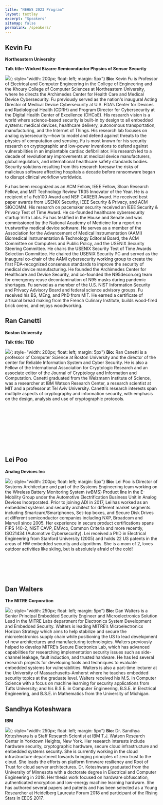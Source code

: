```yaml
---
title: "NEHWS 2023 Program"
layout: textlay
excerpt: "Speakers"
sitemap: false
permalink: /speakers/
---
```


## Kevin Fu
**Northeastern University**

**Talk title: Wicked Bizarre Semiconductor Physics of Sensor Security**

![](../images/kevin-fu.jpg){: style="width: 200px; float: left;
margin: 5px"} **Bio:** Kevin Fu is Professor of Electrical and
Computer Engineering in the College of Engineering and the Khoury
College of Computer Sciences at Northeastern University, where he
directs the Archimedes Center for Health Care and Medical Device
Cybersecurity. Fu previously served as the nation's inaugural Acting
Director of Medical Device Cybersecurity at U.S. FDA’s Center for
Devices and Radiological Health (CDRH) and Program Director for
Cybersecurity at the Digital Health Center of Excellence (DHCoE). His
research vision is a world where science-based security is built-in by
design to all embedded systems: medical devices, healthcare delivery,
autonomous transportation, manufacturing, and the Internet of
Things. His research lab focuses on analog cybersecurity—how to model
and defend against threats to the physics of computation and
sensing. Fu is most known for his security research on cryptographic
and low-power inventions to defend against vulnerabilities in an
implantable cardiac defibrillator. His research led to a decade of
revolutionary improvements at medical device manufacturers, global
regulators, and international healthcare safety standards
bodies. Security solutions resulting from this research foresaw the
risks of malicious software affecting hospitals a decade before
ransomware began to disrupt clinical workflow worldwide.

Fu has been recognized as an ACM Fellow, IEEE Fellow, Sloan Research
Fellow, and MIT Technology Review TR35 Innovator of the Year. He is a
recipient of a Feb100 Award and NSF CAREER Award. He received best
paper awards from USENIX Security, IEEE Security & Privacy, and ACM
SIGCOMM. His research on pacemaker security received an IEEE Security
& Privacy Test of Time Award. He co-founded healthcare cybersecurity
startup Virta Labs. Fu has testified in the House and Senate and was
commissioned by the National Academy of Medicine for a report on
trustworthy medical device software. He serves as a member of the
Association for the Advancement of Medical Instrumentation (AAMI)
Biomedical Instrumentation & Technology Editorial Board, the ACM
Committee on Computers and Public Policy, and the USENIX Security
Steering Committee. He chairs the USENIX Security Test of Time Awards
Selection Committee. He chaired the USENIX Security PC and served as
the inaugural co-chair of the AAMI cybersecurity working group to
create the first FDA-recognized consensus standards to improve the
security of medical device manufacturing. He founded the Archimedes
Center for Healthcare and Device Security, and co-founded the
N95decon.org team for emergency reuse decontamination of N95 masks
during pandemic shortages. Fu served as a member of the U.S. NIST
Information Security and Privacy Advisory Board and federal science
advisory groups. Fu received his BS, MEng, and PhD from MIT. He earned
a certificate of artisanal bread making from the French Culinary
Institute, builds wood-fired brick ovens, and enjoys woodworking.

## Ran Canetti
**Boston University**

**Talk title: TBD**

![](../images/ran-canetti.jpg){: style="width: 200px; float: left;
margin: 5px"} **Bio:** Ran Canetti is a professor of Computer Science
at Boston University and the director of the center for Reliable
Information System and Cyber Security. He is also a Fellow of the
International Association for Cryptologic Research and an associate
editor of the Journal of Cryptology and Information and
Computation. Canetti graduated from the Weizmann Institute of Science,
was a researcher at IBM Watson Research Center, a research scientist
at MIT and a professor at Tel Aviv University. Canetti’s research
interests span multiple aspects of cryptography and information
security, with emphasis on the design, analysis and use of
cryptographic protocols.

<BR>
<BR>
<BR>
<BR>
<BR>
<BR>
<BR>
<BR>

## Lei Poo
**Analog Devices Inc**

![](../images/lei-poo.jpg){: style="width: 200px; float: left; margin:
5px"} **Bio:** Lei Poo is Director of Systems Architecture and part of
the Systems Engineering team working on the Wireless Battery
Monitoring System (wBMS) Product line in the E-Mobility Group under
the Automotive Electrification Business Unit in Analog Devices
Incorporated. Prior to joining ADI in 2017, Lei has worked as an
embedded systems and security architect for different market segments
including Smartcard/Smartphones, Set-top boxes, and Secure Disk Drives
at different semiconductor companies including NXP, Broadcom and
Marvell since 2005. Her experience in secure product certifications
spans FIPS 140-2, NIST CAVP, EMVco, Common Criteria and more recently,
ISO21434 (Automotive Cybersecurity). Lei received a PhD in Electrical
Engineering from Stanford University (2005) and holds 22 US patents in
the areas of HW embedded security and algorithms. She is a mom of 2,
loves outdoor activities like skiing, but is absolutely afraid of the
cold!

<BR>
<BR>
<BR>
<BR>

## Dan Walters
**The MITRE Corporation**

![](../images/dan-walters.png){: style="width: 250px; float: left; margin:
5px"} **Bio:** Dan Walters is a Senior Principal Embedded Security Engineer 
and Microelectronics Solution Lead in the MITRE Labs department for 
Electronics System Development and Embedded Security. Walters is leading 
MITRE’s Microelectronics Horizon Strategy which aims to help stabilize and 
secure the microelectronics supply chain while positioning the US to lead 
development of new architectures and manufacturing technologies. Walters 
previously helped to develop MITRE’s Secure Electronics Lab, which has 
advanced capabilities for researching implementation security issues such 
as side-channel leakage, fault induction, and trusted hardware. He has led 
several research projects for developing tools and techniques to evaluate 
embedded systems for vulnerabilities. Walters is also a part-time lecturer 
at the University of Massachusetts-Amherst where he teaches embedded 
security topics at the graduate level. Walters received his M.S. in Computer 
Science with a focus on machine learning for security applications from Tufts 
University; and his B.S.E. in Computer Engineering, B.S.E. in Electrical 
Engineering, and B.S.E. in Mathematics from the University of Michigan.

## Sandhya Koteshwara
**IBM**

![](../images/sandhya-koteshwara.jpg){: style="width: 250px; float: left; margin:
5px"} **Bio:** Dr. Sandhya Koteshwara is a Staff Research Scientist at IBM T.J. 
Watson Research Center in Yorktown Heights, New York. Her research interests 
include hardware security, cryptographic hardware, secure cloud infrastructure 
and embedded systems security. She is currently working in the cloud 
infrastructure department towards bringing principles of zero trust to the cloud. 
She leads the efforts on platform firmware resiliency and Root of Trust for cloud 
server architectures. Dr. Koteshwara graduated from the University of Minnesota 
with a doctorate degree in Electrical and Computer Engineering in 2018. Her 
thesis work focused on hardware obfuscation, authenticated encryption and 
low-energy machine learning hardware. She has authored several papers and 
patents and has been selected as a Young Researcher at Heidelberg Laureate 
Forum 2018 and participant of the Rising Stars in EECS 2017.

